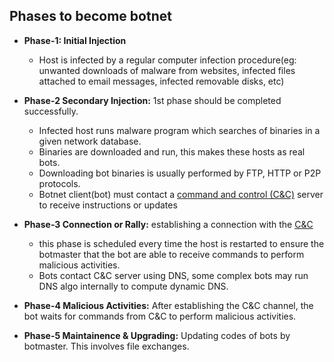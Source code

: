 ## Phases to become botnet
- **Phase-1: Initial Injection**
  - Host is infected by a regular computer infection procedure(eg: unwanted downloads of malware from websites, infected files attached to email messages, infected removable disks, etc)

- **Phase-2 Secondary Injection:** 1st phase should be completed successfully.
  - Infected host runs malware program which searches of binaries in a given network database.
  - Binaries are downloaded and run, this makes these hosts as real bots. 
  - Downloading bot binaries is usually performed by FTP, HTTP or P2P protocols.
  - Botnet client(bot) must contact a [command and control (C&C)](../Botnet_Architecture) server to receive instructions or updates

- **Phase-3 Connection or Rally:** establishing a connection with the [C&C](../Botnet_Architecture)
  - this phase is scheduled every time the host is restarted to ensure the botmaster that the bot are able to receive commands to perform malicious activities.
  - Bots contact C&C server using DNS, some complex bots may run DNS algo internally to compute dynamic DNS.

- **Phase-4 Malicious Activities:** After establishing the C&C channel, the bot waits for commands from C&C to perform malicious activities.

- **Phase-5 Maintainence & Upgrading:** Updating codes of bots by botmaster. This involves file exchanges.
